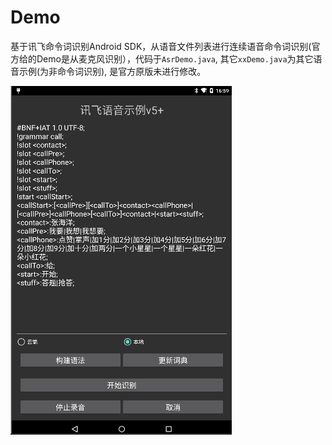 # Demo
基于讯飞命令词识别Android SDK，从语音文件列表进行连续语音命令词识别(官方给的Demo是从麦克风识别），代码于`AsrDemo.java`, 其它`xxDemo.java`为其它语音示例(为非命令词识别), 是官方原版未进行修改。

![asr](./screenshot/asr.png)
